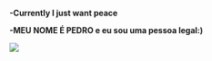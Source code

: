 **-Currently I just want peace**

**-MEU NOME É PEDRO e eu sou uma pessoa legal:)**

![](https://media1.tenor.com/m/AapKRNOpG6cAAAAC/ohno-meme-monkey-ohno.gif)







<!--
**26PedroHenrique/26PedroHenrique** is a ✨ _special_ ✨ repository because its `README.md` (this file) appears on your GitHub profile.

Here are some ideas to get you started:

- 🔭 I’m currently working on ...
- 🌱 I’m currently learning ...
- 👯 I’m looking to collaborate on ...
- 🤔 I’m looking for help with ...
- 💬 Ask me about ...
- 📫 How to reach me: ...
- 😄 Pronouns: ...
- ⚡ Fun fact: ...
-->

